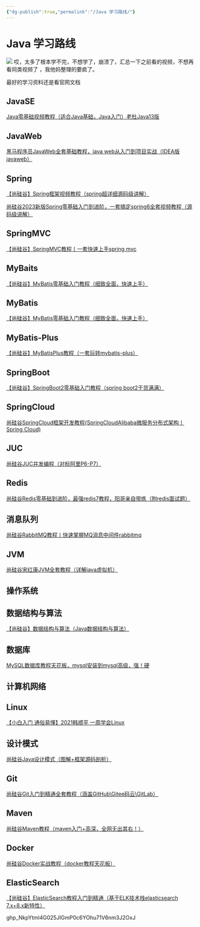```yaml
---
{"dg-publish":true,"permalink":"/Java 学习路线/"}
---
```


# Java 学习路线
![](/img/user/assets/04190929.png)
哎，太多了根本学不完，不想学了，崩溃了，汇总一下之前看的视频，不想再看同类视频了
，我他妈整理的要疯了。

最好的学习资料还是看官网文档

## JavaSE

[Java零基础视频教程（适合Java基础，Java入门）老杜Java13版](https://www.bilibili.com/video/BV1mE411x7Wt/?spm_id_from=333.337.search-card.all.click&vd_source=27e6ff4366a111178521f5c7e99fc284)

## JavaWeb

[黑马程序员JavaWeb全套基础教程，java web从入门到项目实战（IDEA版javaweb）](https://www.bilibili.com/video/BV1qv4y1o79t/?spm_id_from=333.337.search-card.all.click&vd_source=27e6ff4366a111178521f5c7e99fc284)

## Spring

[【尚硅谷】Spring框架视频教程（spring超详细源码级讲解）](https://www.bilibili.com/video/BV1Vf4y127N5/?spm_id_from=333.337.search-card.all.click)

[尚硅谷2023新版Spring零基础入门到进阶，一套搞定spring6全套视频教程（源码级讲解）](https://www.bilibili.com/video/BV1kR4y1b7Qc/?spm_id_from=333.337.search-card.all.click)

## SpringMVC

[【尚硅谷】SpringMVC教程丨一套快速上手spring mvc](https://www.bilibili.com/video/BV1Ry4y1574R/?spm_id_from=333.337.search-card.all.click)

## MyBaits

[【尚硅谷】MyBatis零基础入门教程（细致全面，快速上手）](https://www.bilibili.com/video/BV1VP4y1c7j7/?spm_id_from=333.337.search-card.all.click&vd_source=27e6ff4366a111178521f5c7e99fc284)

## MyBatis

[【尚硅谷】MyBatis零基础入门教程（细致全面，快速上手）](https://www.bilibili.com/video/BV1VP4y1c7j7/?spm_id_from=333.337.search-card.all.click&vd_source=27e6ff4366a111178521f5c7e99fc284)

## MyBatis-Plus

[【尚硅谷】MyBatisPlus教程（一套玩转mybatis-plus）](https://www.bilibili.com/video/BV12R4y157Be/?spm_id_from=333.337.search-card.all.click)

## SpringBoot

[【尚硅谷】SpringBoot2零基础入门教程（spring boot2干货满满）](https://www.bilibili.com/video/BV19K4y1L7MT/?spm_id_from=333.337.search-card.all.click)

## SpringCloud

[尚硅谷SpringCloud框架开发教程(SpringCloudAlibaba微服务分布式架构丨Spring Cloud)](https://www.bilibili.com/video/BV18E411x7eT/?spm_id_from=333.337.search-card.all.click)

## JUC

[尚硅谷JUC并发编程（对标阿里P6-P7）](https://www.bilibili.com/video/BV1ar4y1x727/?spm_id_from=333.337.search-card.all.click)

## Redis

[ 尚硅谷Redis零基础到进阶，最强redis7教程，阳哥亲自带练（附redis面试题）](https://www.bilibili.com/video/BV13R4y1v7sP/?spm_id_from=333.337.search-card.all.click)

## 消息队列

[尚硅谷RabbitMQ教程丨快速掌握MQ消息中间件rabbitmq](https://www.bilibili.com/video/BV1cb4y1o7zz/?spm_id_from=333.337.search-card.all.click)

## JVM

[尚硅谷宋红康JVM全套教程（详解java虚拟机）](https://www.bilibili.com/video/BV1PJ411n7xZ/?spm_id_from=333.337.search-card.all.click)

## 操作系统

## 数据结构与算法

[【尚硅谷】数据结构与算法（Java数据结构与算法）](https://www.bilibili.com/video/BV1E4411H73v/?spm_id_from=333.337.search-card.all.click)

## 数据库

[MySQL数据库教程天花板，mysql安装到mysql高级，强！硬](https://www.bilibili.com/video/BV1iq4y1u7vj/?spm_id_from=333.337.search-card.all.click)

## 计算机网络 

## Linux

[【小白入门 通俗易懂】2021韩顺平 一周学会Linux](https://www.bilibili.com/video/BV1Sv411r7vd/?spm_id_from=333.337.search-card.all.click)

## 设计模式

[尚硅谷Java设计模式（图解+框架源码剖析）](https://www.bilibili.com/video/BV1G4411c7N4/?spm_id_from=333.337.search-card.all.click&vd_source=27e6ff4366a111178521f5c7e99fc284)

## Git

[尚硅谷Git入门到精通全套教程（涵盖GitHub\Gitee码云\GitLab）](https://www.bilibili.com/video/BV1vy4y1s7k6/?spm_id_from=333.337.search-card.all.click)

## Maven

[尚硅谷Maven教程（maven入门+高深，全网无出其右！）](https://www.bilibili.com/video/BV12q4y147e4/?spm_id_from=333.337.search-card.all.click)

## Docker

[尚硅谷Docker实战教程（docker教程天花板）](https://www.bilibili.com/video/BV1gr4y1U7CY/?spm_id_from=333.337.search-card.all.click)

## ElasticSearch

[【尚硅谷】ElasticSearch教程入门到精通（基于ELK技术栈elasticsearch 7.x+8.x新特性）](https://www.bilibili.com/video/BV1hh411D7sb/?spm_id_from=333.337.search-card.all.click)


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